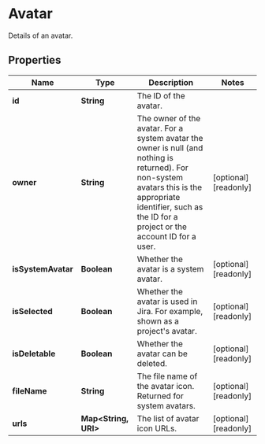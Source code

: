 

# Avatar

Details of an avatar.

## Properties

Name | Type | Description | Notes
------------ | ------------- | ------------- | -------------
**id** | **String** | The ID of the avatar. | 
**owner** | **String** | The owner of the avatar. For a system avatar the owner is null (and nothing is returned). For non-system avatars this is the appropriate identifier, such as the ID for a project or the account ID for a user. |  [optional] [readonly]
**isSystemAvatar** | **Boolean** | Whether the avatar is a system avatar. |  [optional] [readonly]
**isSelected** | **Boolean** | Whether the avatar is used in Jira. For example, shown as a project&#39;s avatar. |  [optional] [readonly]
**isDeletable** | **Boolean** | Whether the avatar can be deleted. |  [optional] [readonly]
**fileName** | **String** | The file name of the avatar icon. Returned for system avatars. |  [optional] [readonly]
**urls** | **Map&lt;String, URI&gt;** | The list of avatar icon URLs. |  [optional] [readonly]



